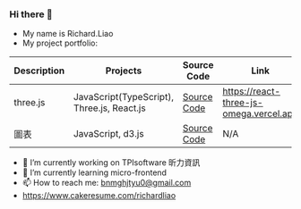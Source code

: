 ### Hi there 👋
- My name is Richard.Liao
- My project portfolio:

| Description | Projects | Source Code  | Link |
| --- | --- | --- | --- |
| three.js | JavaScript(TypeScript), Three.js, React.js | [Source Code](https://github.com/bnmghjtyu0/react-three.js) | https://react-three-js-omega.vercel.app |
| 圖表 | JavaScript, d3.js | [Source Code](sshrichard-github:bnmghjtyu0/d3-stock.git) | N/A |

- 🔭 I’m currently working on TPIsoftware 昕力資訊
- 🌱 I’m currently learning micro-frontend
- 📫 How to reach me: bnmghjtyu0@gmail.com
- https://www.cakeresume.com/richardliao

<!--
**bnmghjtyu0/bnmghjtyu0** is a ✨ _special_ ✨ repository because its `README.md` (this file) appears on your GitHub profile.

Here are some ideas to get you started:

- 🔭 I’m currently working on ...
- 🌱 I’m currently learning ...
- 👯 I’m looking to collaborate on ...
- 🤔 I’m looking for help with ...
- 💬 Ask me about ...
- 📫 How to reach me: ...
- 😄 Pronouns: ...
- ⚡ Fun fact: ...
- good portfolio: https://github.com/irfanullahjan
-->
